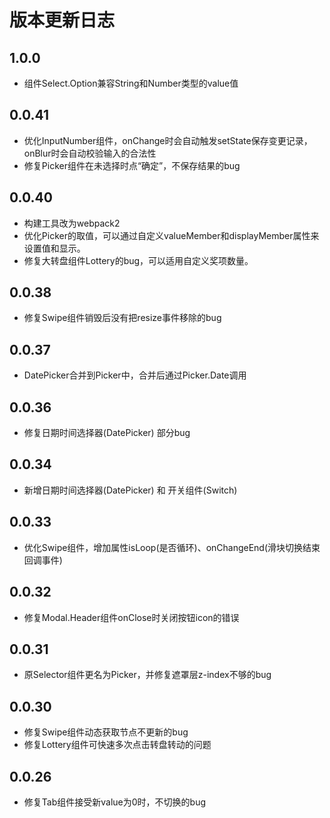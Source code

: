 # 版本更新日志  

## 1.0.0 
  * 组件Select.Option兼容String和Number类型的value值

## 0.0.41 
  * 优化InputNumber组件，onChange时会自动触发setState保存变更记录，onBlur时会自动校验输入的合法性
  * 修复Picker组件在未选择时点“确定”，不保存结果的bug

## 0.0.40 
  * 构建工具改为webpack2  
  * 优化Picker的取值，可以通过自定义valueMember和displayMember属性来设置值和显示。  
  * 修复大转盘组件Lottery的bug，可以适用自定义奖项数量。

## 0.0.38  
  * 修复Swipe组件销毁后没有把resize事件移除的bug

## 0.0.37  
  * DatePicker合并到Picker中，合并后通过Picker.Date调用

## 0.0.36  
  * 修复日期时间选择器(DatePicker) 部分bug

## 0.0.34  
  * 新增日期时间选择器(DatePicker) 和 开关组件(Switch)

## 0.0.33  
  * 优化Swipe组件，增加属性isLoop(是否循环)、onChangeEnd(滑块切换结束回调事件)

## 0.0.32  
  * 修复Modal.Header组件onClose时关闭按钮icon的错误

## 0.0.31  
  * 原Selector组件更名为Picker，并修复遮罩层z-index不够的bug

## 0.0.30  
  * 修复Swipe组件动态获取节点不更新的bug  
  * 修复Lottery组件可快速多次点击转盘转动的问题
  
## 0.0.26  
  * 修复Tab组件接受新value为0时，不切换的bug